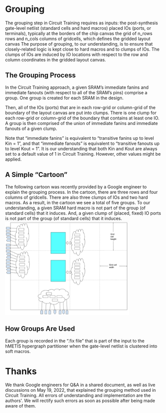 # **Grouping**
The grouping step in Circuit Training requires as inputs:
the post-synthesis gate-level netlist (standard cells and hard macros)
placed IOs (ports, or terminals), typically at the borders of the chip canvas
the grid of n_rows rows and n_cols columns of gridcells, which defines the gridded layout canvas
The purpose of grouping, to our understanding, is to ensure that closely-related logic is kept close to hard macros and to clumps of IOs. The clumps of IOs are induced by IO locations with respect to the row and column coordinates in the gridded layout canvas.
 
## **The Grouping Process**
In the Circuit Training approach, a given SRAM’s immediate fanins and immediate fanouts (with respect to all of the SRAM’s pins) comprise a group. One group is created for each SRAM in the design.

Then, all of the IOs (ports) that are in each row-grid or column-grid of the boundary of the layout canvas are put into clumps.  There is one clump for each row-grid or column-grid of the boundary that contains at least one IO. A group is then comprised of the union of immediate fanins and immediate fanouts of a given clump. 

Note that “immediate fanins” is equivalent to “transitive fanins up to level Kin = 1”, and that “immediate fanouts” is equivalent to “transitive fanouts up to level Kout = 1”. It is our understanding that both Kin and Kout are always set to a default value of 1 in Circuit Training. However, other values might be applied.
 
## **A Simple “Cartoon”**
The following cartoon was recently provided by a Google engineer to explain the grouping process. In the cartoon, there are three rows and four columns of gridcells. There are also three clumps of IOs and two hard macros. As a result, in the cartoon we see a total of five groups. To our understanding, a given SRAM hard macro is not part of the group (of standard cells) that it induces.  And, a given clump of (placed, fixed) IO ports is not part of the group (of standard cells) that it induces. 
<img src="./Cartoon.png" width= "400"/>
 
## **How Groups Are Used**
Each group is recorded in the “.fix file” that is part of the input to the hMETIS hypergraph partitioner when the gate-level netlist is clustered into soft macros.

# Thanks
We thank Google engineers for Q&A in a shared document, as well as live discussions on May 19, 2022, that explained the grouping method used in Circuit Training. All errors of understanding and implementation are the authors'. We will rectify such errors as soon as possible after being made aware of them.



